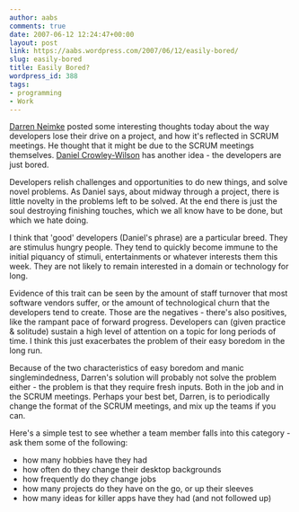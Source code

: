 ```yaml
---
author: aabs
comments: true
date: 2007-06-12 12:24:47+00:00
layout: post
link: https://aabs.wordpress.com/2007/06/12/easily-bored/
slug: easily-bored
title: Easily Bored?
wordpress_id: 388
tags:
- programming
- Work
---
```


[Darren Neimke](http://markitup.com/Posts/Post.aspx?postId=eeeb97fd-ef0a-486e-87a3-7a251a669525) posted some interesting thoughts today about the way developers lose their drive on a project, and how it's reflected in SCRUM meetings. He thought that it might be due to the SCRUM meetings themselves. [Daniel Crowley-Wilson](http://feeds.feedburner.com/~r/ChangeIsGood/~3/124145298/are-boring-scrums-the-problem-or-a-symptom.html) has another idea - the developers are just bored.

Developers relish challenges and opportunities to do new things, and solve novel problems. As Daniel says, about midway through a project, there is little novelty in the problems left to be solved. At the end there is just the soul destroying finishing touches, which we all know have to be done, but which we hate doing.

I think that 'good' developers (Daniel's phrase) are a particular breed. They are stimulus hungry people. They tend to quickly become immune to the initial piquancy of stimuli, entertainments or whatever interests them this week. They are not likely to remain interested in a domain or technology for long. 

Evidence of this trait can be seen by the amount of staff turnover that most software vendors suffer, or the amount of technological churn that the developers tend to create. Those are the negatives - there's also positives, like the rampant pace of forward progress. Developers can (given practice & solitude) sustain a high level of attention on a topic for long periods of time. I think this just exacerbates the problem of their easy boredom in the long run.

Because of the two characteristics of easy boredom and manic singlemindedness, Darren's solution will probably not solve the problem either - the problem is that they require fresh inputs. Both in the job and in the SCRUM meetings. Perhaps your best bet, Darren, is to periodically change the format of the SCRUM meetings, and mix up the teams if you can. 

Here's a simple test to see whether a team member falls into this category - ask them some of the following:

  * how many hobbies have they had
  * how often do they change their desktop backgrounds
  * how frequently do they change jobs
  * how many projects do they have on the go, or up their sleeves
  * how many ideas for killer apps have they had (and not followed up)
